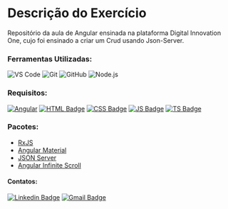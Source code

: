 # Descrição do Exercício

Repositório da aula de Angular ensinada na plataforma Digital Innovation One, cujo foi ensinado a criar um Crud usando Json-Server.

### Ferramentas Utilizadas:

![VS Code](http://img.shields.io/badge/-VS%20Code-007ACC?style=flat&logo=visual-studio-code&logoColor=ffffff)
![Git](https://img.shields.io/badge/-Git-%23F05032?style=flat&logo=git&logoColor=ffffff)
![GitHub](https://img.shields.io/badge/-GitHub-181717?style=flat&logo=github&logoColor=ffffff)
![Node.js](https://img.shields.io/badge/Node.js-informational?style=flat&logo=node.js&logoColor=white&color=68A063)

### Requisitos:

[![Angular](https://img.shields.io/badge/-Angular-%23dd1b16?style=flat-square&logo=angular&logoColor=ffffff)](https://angular.io/docs)
[![HTML Badge](https://img.shields.io/badge/-HTML5-%23E44D27?style=flat-square&logo=html5&logoColor=ffffff&link=https://www.w3schools.com/html/)](https://www.w3schools.com/html/)
[![CSS Badge](https://img.shields.io/badge/-CSS3-%231572B6?style=flat-square&logo=css3&logoColor=ffffff&link=https://developer.mozilla.org/pt-BR/docs/Web/CSS)](https://developer.mozilla.org/pt-BR/docs/Web/CSS)
[![JS Badge](https://img.shields.io/badge/-JavaScript-%23F7DF1E?style=flat-square&logo=javascript&logoColor=black&link=https://www.w3schools.com/js/default.asp)](https://www.w3schools.com/js/default.asp)
[![TS Badge](https://img.shields.io/badge/-TypeScript-%23007acc?style=flat-square&logo=typescript&logoColor=ffffff)](https://www.tutorialspoint.com/typescript/index.htm)

### Pacotes:

* [RxJS](https://www.npmjs.com/package/rxjs)
* [Angular Material](https://www.npmjs.com/package/@angular/material)
* [JSON Server](https://www.npmjs.com/package/json-server)
* [Angular Infinite Scroll](https://www.npmjs.com/package/ngx-infinite-scroll)

#### Contatos:

[![Linkedin Badge](https://img.shields.io/badge/-LinkedIn-blue?style=flat-square&logo=Linkedin&logoColor=white&link=https://https://www.linkedin.com/in/jodecir/)](https://www.linkedin.com/in/jodecir/) 
[![Gmail Badge](https://img.shields.io/badge/-Gmail-c14438?style=flat-square&logo=Gmail&logoColor=white&link=mailto:jodecirneto@gmail.com)](mailto:jodecirneto@gmail.com)
